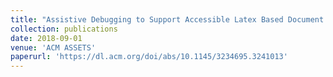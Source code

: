 ```yaml
---
title: "Assistive Debugging to Support Accessible Latex Based Document Authoring"
collection: publications
date: 2018-09-01
venue: 'ACM ASSETS'
paperurl: 'https://dl.acm.org/doi/abs/10.1145/3234695.3241013'
---
```




